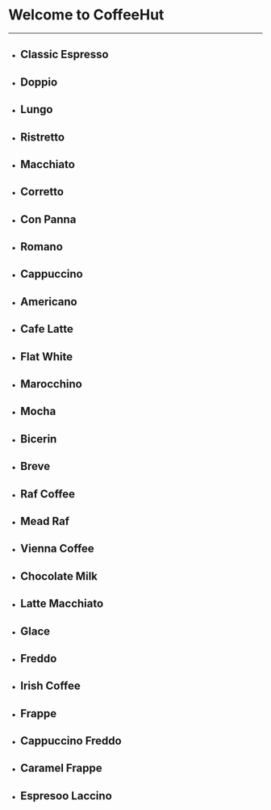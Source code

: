 # Welcome to CoffeeHut #
--------------------------------------------------------------
   *  ## Classic Espresso ##
   *  ## Doppio ##
   *  ## Lungo ##
   *  ## Ristretto ##
   *  ## Macchiato ##
   *  ## Corretto ##
   *  ## Con Panna ##
   *  ## Romano ##
   *  ## Cappuccino ##
   *  ## Americano ##
   *  ## Cafe Latte ##
   *  ## Flat White ##
   *  ## Marocchino ##
   *  ## Mocha ##
   *  ## Bicerin ##
   *  ## Breve ##
   *  ## Raf Coffee ##
   *  ## Mead Raf ##
   *  ## Vienna Coffee ##
   *  ## Chocolate Milk ##
   *  ## Latte Macchiato ##
   *  ## Glace ##
   *  ## Freddo ##
   *  ## Irish Coffee ##
   *  ## Frappe ##
   *  ## Cappuccino Freddo ##
   *  ## Caramel Frappe ##
   *  ## Espresoo Laccino ##